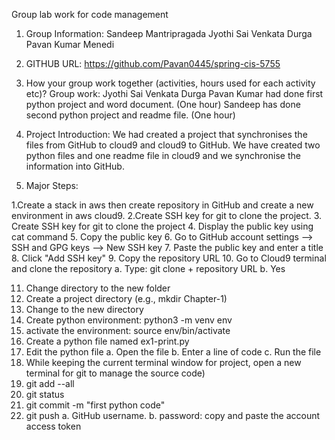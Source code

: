 Group lab work for code management

1. Group Information:
   Sandeep Mantripragada
   Jyothi Sai Venkata Durga Pavan Kumar Menedi


2. GITHUB URL:
   https://github.com/Pavan0445/spring-cis-5755


3. How your group work together (activities, hours used for each activity etc)?
    Group work:
    Jyothi Sai Venkata Durga Pavan Kumar had done first python project and word document. (One hour)
    Sandeep has done second python project and readme file. (One hour)


4. Project Introduction:
    We had created a project that synchronises the files from GitHub to cloud9 and cloud9 to GitHub. We have created two python files and one readme file in cloud9 and we synchronise the information into GitHub.


5. Major Steps:

1.Create a stack in aws then create repository in GitHub and create a new environment in aws cloud9.
2.Create SSH key for git to clone the project.
3. Create SSH key for git to clone the project
4. Display the public key using cat command
5. Copy the public key
6. Go to GitHub account settings --> SSH and GPG keys --> New SSH key 
7. Paste the public key and enter a title
8. Click "Add SSH key"
9. Copy the repository URL
10. Go to Cloud9 terminal and clone the repository
  a. Type: git clone + repository URL
  b. Yes

11. Change directory to the new folder
12. Create a project directory (e.g., mkdir Chapter-1)
13. Change to the new directory
14. Create python environment: python3 -m venv env
15. activate the environment: source env/bin/activate
16. Create a python file named ex1-print.py
17. Edit the python file
  a. Open the file
  b. Enter a line of code
  c. Run the file
18. While keeping the current terminal window for project, open a new terminal for git to manage the source code) 
19. git add --all
20. git status
21. git commit -m "first python code"
22. git push
  a. GitHub username.
  b. password: copy and paste the account access token